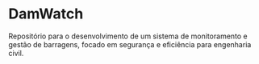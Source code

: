 # DamWatch
Repositório para o desenvolvimento de um sistema de monitoramento e gestão de barragens, focado em segurança e eficiência para engenharia civil.
